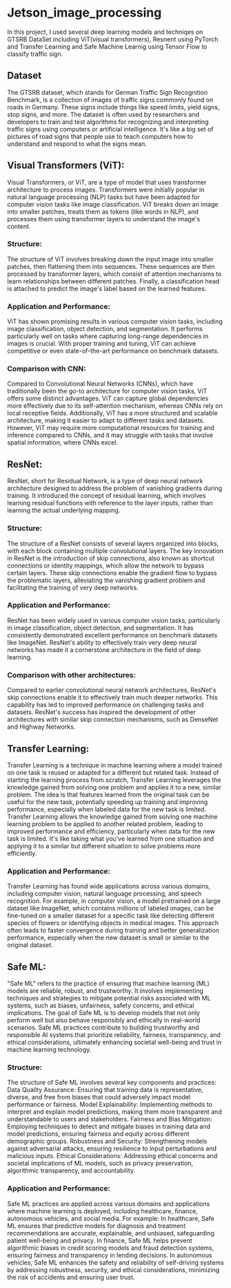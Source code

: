 # Jetson_image_processing
In this project, I used several deep learning models and techniqes on GTSRB DataSet including ViT(visual transformers), Resnent using PyTorch and Transfer Learning and Safe Machine Learnig using Tensor Flow to classify traffic sign. 

## Dataset
The GTSRB dataset, which stands for German Traffic Sign Recognition Benchmark, is a collection of images of traffic signs commonly found on roads in Germany. These signs include things like speed limits, yield signs, stop signs, and more. The dataset is often used by researchers and developers to train and test algorithms for recognizing and interpreting traffic signs using computers or artificial intelligence. It's like a big set of pictures of road signs that people use to teach computers how to understand and respond to what the signs mean.

## Visual Transformers (ViT):
Visual Transformers, or ViT, are a type of model that uses transformer architecture to process images. Transformers were initially popular in natural language processing (NLP) tasks but have been adapted for computer vision tasks like image classification. ViT breaks down an image into smaller patches, treats them as tokens (like words in NLP), and processes them using transformer layers to understand the image's content.

### Structure:
The structure of ViT involves breaking down the input image into smaller patches, then flattening them into sequences. These sequences are then processed by transformer layers, which consist of attention mechanisms to learn relationships between different patches. Finally, a classification head is attached to predict the image's label based on the learned features.

### Application and Performance:
ViT has shown promising results in various computer vision tasks, including image classification, object detection, and segmentation. It performs particularly well on tasks where capturing long-range dependencies in images is crucial. With proper training and tuning, ViT can achieve competitive or even state-of-the-art performance on benchmark datasets.

### Comparison with CNN:
Compared to Convolutional Neural Networks (CNNs), which have traditionally been the go-to architecture for computer vision tasks, ViT offers some distinct advantages. ViT can capture global dependencies more effectively due to its self-attention mechanism, whereas CNNs rely on local receptive fields. Additionally, ViT has a more structured and scalable architecture, making it easier to adapt to different tasks and datasets. However, ViT may require more computational resources for training and inference compared to CNNs, and it may struggle with tasks that involve spatial information, where CNNs excel.

## ResNet:
ResNet, short for Residual Network, is a type of deep neural network architecture designed to address the problem of vanishing gradients during training. It introduced the concept of residual learning, which involves learning residual functions with reference to the layer inputs, rather than learning the actual underlying mapping.

### Structure:
The structure of a ResNet consists of several layers organized into blocks, with each block containing multiple convolutional layers. The key innovation in ResNet is the introduction of skip connections, also known as shortcut connections or identity mappings, which allow the network to bypass certain layers. These skip connections enable the gradient flow to bypass the problematic layers, alleviating the vanishing gradient problem and facilitating the training of very deep networks.

### Application and Performance:
ResNet has been widely used in various computer vision tasks, particularly in image classification, object detection, and segmentation. It has consistently demonstrated excellent performance on benchmark datasets like ImageNet. ResNet's ability to effectively train very deep neural networks has made it a cornerstone architecture in the field of deep learning.

### Comparison with other architectures:
Compared to earlier convolutional neural network architectures, ResNet's skip connections enable it to effectively train much deeper networks. This capability has led to improved performance on challenging tasks and datasets. ResNet's success has inspired the development of other architectures with similar skip connection mechanisms, such as DenseNet and Highway Networks.

## Transfer Learning:
Transfer Learning is a technique in machine learning where a model trained on one task is reused or adapted for a different but related task. Instead of starting the learning process from scratch, Transfer Learning leverages the knowledge gained from solving one problem and applies it to a new, similar problem. The idea is that features learned from the original task can be useful for the new task, potentially speeding up training and improving performance, especially when labeled data for the new task is limited. Transfer Learning allows the knowledge gained from solving one machine learning problem to be applied to another related problem, leading to improved performance and efficiency, particularly when data for the new task is limited. It's like taking what you've learned from one situation and applying it to a similar but different situation to solve problems more efficiently.

### Application and Performance:
Transfer Learning has found wide applications across various domains, including computer vision, natural language processing, and speech recognition. For example, in computer vision, a model pretrained on a large dataset like ImageNet, which contains millions of labeled images, can be fine-tuned on a smaller dataset for a specific task like detecting different species of flowers or identifying objects in medical images. This approach often leads to faster convergence during training and better generalization performance, especially when the new dataset is small or similar to the original dataset.

 ## Safe ML:
"Safe ML" refers to the practice of ensuring that machine learning (ML) models are reliable, robust, and trustworthy. It involves implementing techniques and strategies to mitigate potential risks associated with ML systems, such as biases, unfairness, safety concerns, and ethical implications. The goal of Safe ML is to develop models that not only perform well but also behave responsibly and ethically in real-world scenarios. Safe ML practices contribute to building trustworthy and responsible AI systems that prioritize reliability, fairness, transparency, and ethical considerations, ultimately enhancing societal well-being and trust in machine learning technology.

### Structure:
The structure of Safe ML involves several key components and practices:
Data Quality Assurance: Ensuring that training data is representative, diverse, and free from biases that could adversely impact model performance or fairness.
Model Explainability: Implementing methods to interpret and explain model predictions, making them more transparent and understandable to users and stakeholders.
Fairness and Bias Mitigation: Employing techniques to detect and mitigate biases in training data and model predictions, ensuring fairness and equity across different demographic groups.
Robustness and Security: Strengthening models against adversarial attacks, ensuring resilience to input perturbations and malicious inputs.
Ethical Considerations: Addressing ethical concerns and societal implications of ML models, such as privacy preservation, algorithmic transparency, and accountability.

### Application and Performance:
Safe ML practices are applied across various domains and applications where machine learning is deployed, including healthcare, finance, autonomous vehicles, and social media. For example:
In healthcare, Safe ML ensures that predictive models for diagnosis and treatment recommendations are accurate, explainable, and unbiased, safeguarding patient well-being and privacy.
In finance, Safe ML helps prevent algorithmic biases in credit scoring models and fraud detection systems, ensuring fairness and transparency in lending decisions.
In autonomous vehicles, Safe ML enhances the safety and reliability of self-driving systems by addressing robustness, security, and ethical considerations, minimizing the risk of accidents and ensuring user trust.
